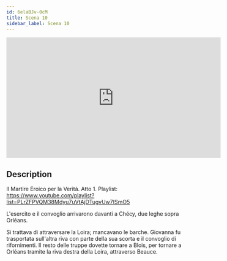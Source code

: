 ```yaml
---
id: 6elaBJv-0cM
title: Scena 10
sidebar_label: Scena 10
---
```


<iframe
  width="560"
  height="315"
  src="https://www.youtube.com/embed/6elaBJv-0cM"
  title="YouTube video player"
  frameborder="0"
  allow="accelerometer; autoplay; clipboard-write; encrypted-media; gyroscope; picture-in-picture; web-share"
  referrerpolicy="strict-origin-when-cross-origin"
  allowfullscreen
></iframe>

## Description

Il Martire Eroico per la Verità. Atto 1. 
Playlist: https://www.youtube.com/playlist?list=PLrZFPVQM38Mdyu7uVtAjDTugvUw7ISmO5 

L'esercito e il convoglio arrivarono davanti a Chécy, due leghe sopra Orléans.

Si trattava di attraversare la Loira; mancavano le barche. Giovanna fu trasportata sull'altra riva con parte della sua scorta e il convoglio di rifornimenti. Il resto delle truppe dovette tornare a Blois, per tornare a Orléans tramite la riva destra della Loira, attraverso Beauce.
